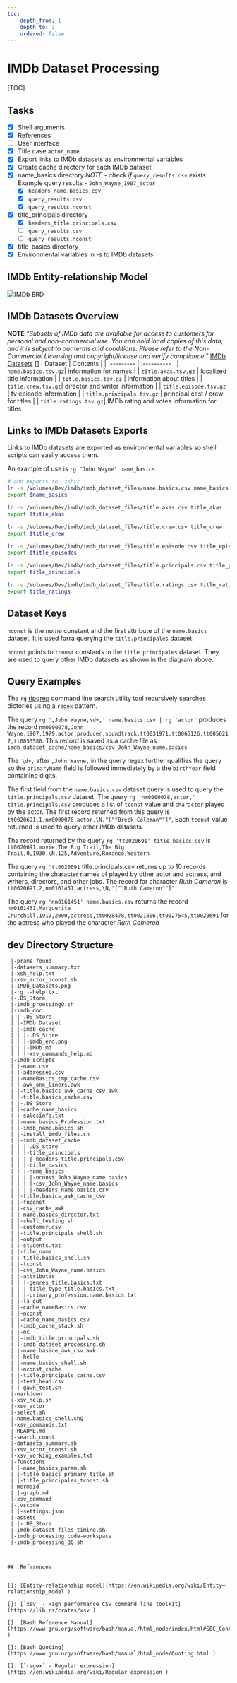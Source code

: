 ```yaml
---
toc:
    depth_from: 1
    depth_to: 3
    ordered: false
---  
```

  
#  IMDb Dataset Processing
  
[TOC]

##  Tasks
  
  
- [x]   Shell arguments
- [x]   References
- [ ]   User interface
- [x]   Title case `actor_name`
- [x]   Export links to IMDb datasets as environmental variables
- [x]   Create cache directory for each IMDb dataset
  - [x] name_basics directory
*NOTE - check if  `query_results.csv` exists*  
Example query results - `John_Wayne_1907_actor`
    - [x]   `headers_name.basics.csv`
    - [x]   `query_results.csv`
    - [x]   `query_results.nconst`

  - [x] title_principals directory
    - [x]   `headers_title.principals.csv`
    - [ ]   `query_results.csv`
    - [ ]   `query_results.nconst`

  - [x] title_basics directory
  - [x] Environmental variables ln -s to IMDb datasets
  
##  IMDb Entity-relationship Model 
  
  
![IMDb ERD](./imdb_scripts/assets/imdb_erd.png )
  
##  IMDb Datasets Overview
  
  
**NOTE** *"Subsets of IMDb data are available for access to customers for personal and non-commercial use. You can hold local copies of this data, and it is subject to our terms and conditions. Please refer to the Non-Commercial Licensing and copyright/license and verify compliance."* [IMDb Datasets](https://www.imdb.com/interfaces/ ) []
  | Dataset | Contents |
  | :--------- | :---------- |
|  `name.basics.tsv.gz`|    information for names |
|  `title.akas.tsv.gz` |   localized title information |
|  `title.basics.tsv.gz` |   information about titles |
|  `title.crew.tsv.gz`|    director and writer information  |
|  `title.episode.tsv.gz ` |    tv episode information |
|  `title.principals.tsv.gz` |    principal cast / crew for titles |
|  `title.ratings.tsv.gz`|    IMDb rating and votes information for titles
  
## Links to IMDb Datasets Exports

Links to IMDb datasets are exported as environmental variables so shell scripts can easily access them. 

An example of use is `rg "John Wayne" name_basics`

```bash
# add exports to .zshrc
ln -s /Volumes/Dev/imdb/imdb_dataset_files/name.basics.csv name_basics
export $name_basics

ln -s /Volumes/Dev/imdb/imdb_dataset_files/title.akas.csv title_akas
export $title_akas

ln -s /Volumes/Dev/imdb/imdb_dataset_files/title.crew.csv title_crew
export $title_crew

ln -s /Volumes/Dev/imdb/imdb_dataset_files/title.episode.csv title_episode
export $title_episodes

ln -s /Volumes/Dev/imdb/imdb_dataset_files/title.principals.csv title_principals
export title_principals

ln -s /Volumes/Dev/imdb/imdb_dataset_files/title.ratings.csv title_ratings
export title_ratings
```

##  Dataset Keys

  
`nconst` is the *name* constant and the first attribute of the `name.basics` dataset. It is used  forra querying the `title.principales` dataset.

`nconst` points to `tconst` constants in the `title.principales` dataset.  They are used to query other IMDb datasets as shown in the diagram above.
  
  
##  Query Examples
  
  
The `rg` [ripgrep](https://crates.io/crates/ripgrep ) command line search utility tool   recursively searches dictories using a  `regex` pattern.
  
The query `rg ',John Wayne,\d+,' name.basics.csv | rg 'actor'` produces the record `nm0000078,John Wayne,1907,1979,actor,producer,soundtrack,tt0031971,tt0065126,tt0056217,tt0053580`. This record is saved as a cache file as `imdb_dataset_cache/name_basics/csv_John_Wayne_name.basics`
  
The` \d+,` after `,John Wayne,` in the query regex further qualifies the query so the `primaryName` field is followed immediately by a the `birthYear` field containing digits.
  
The first field from the `name.basics.csv` dataset query is used to query the `title.principals.csv` dataset. The query `rg 'nm0000078,actor,' title.principals.csv` produces a list of `tconst` value and `character` played by the actor. The first record returned from this query is `tt0020691,1,nm0000078,actor,\N,"[""Breck Coleman""]"`,  Each `tconst` value returned  is used to query other IMDb datasets.
  
The record returned by the query `rg 'tt0020691' title.basics.csv` is `tt0020691,movie,The Big Trail,The Big Trail,0,1930,\N,125,Adventure,Romance,Western`
  
The query `rg 'tt0020691` title.principals.csv returns up to 10 records containing the character names of played by other actor and actress, and writers, directors, and other jobs. The record for character *Ruth Cameron* is `tt0020691,2,nm0161451,actress,\N,"[""Ruth Cameron""]"`
  
The query `rg 'nm0161451' name.basics.csv` returns the record `nm0161451,Marguerite Churchill,1910,2000,actress,tt0028478,tt0021606,tt0027545,tt0020691` for the actress who played the character *Ruth Cameron*
  
  
##  dev Directory Structure

```shell
 |-prams_found
 |-datasets_summary.txt
 |-xsh_help.txt
 |-xsv_actor_nconst.sh
 |-IMDb_Datasets.png
 |-rg --help.txt
 |-.DS_Store
 |-imdb_proessingQ.sh
 |-imdb_doc
 | |-.DS_Store
 | |-IMDb Dataset
 | |-imdb_cache
 | | |-.DS_Store
 | | |-imdb_erd.png
 | | |-IMDb.md
 | | |-xsv_commands_help.md
 |-imdb_scripts
 | |-name.csv
 | |-addresses.csv
 | |-nameBasics_tmp_cache.csv
 | |-awk_one_liners.awk
 | |-title.basics_awk_cache_csv.awk
 | |-title.basics_cache.csv
 | |-.DS_Store
 | |-cache_name_basics
 | |-salesinfo.txt
 | |-name.basics_Profession.txt
 | |-imdb_name.basics.sh
 | |-install_imdb_files.sh
 | |-imdb_dataset_cache
 | | |-.DS_Store
 | | |-title_principals
 | | | |-headers_title.principals.csv
 | | |-title_basics
 | | |-name_basics
 | | | |-nconst_John_Wayne_name.basics
 | | | |-csv_John_Wayne_name.basics
 | | | |-headers_name.basics.csv
 | |-title.basics_awk_cache_csv
 | |-fnconst
 | |-csv_cache_awk
 | |-name.basics_director.txt
 | |-shell_testing.sh
 | |-customer.csv
 | |-title.principals_shell.sh
 | |-output
 | |-students.txt
 | |-file_name
 | |-title.basics_shell.sh
 | |-tconst
 | |-cvs_John_Wayne_name.basics
 | |-attributes
 | | |-genres_title.basics.txt
 | | |-title_type_title.basics.txt
 | | |-primary_profession.name.basics.txt
 | |-ls_out
 | |-cache_nameBasics.csv
 | |-nconst
 | |-cache_name_basics.csv
 | |-imdb_cache_stack.sh
 | |-nc
 | |-imdb_title.principals.sh
 | |-imdb_dataset_processing.sh
 | |-name.basice_awk_csv.awk
 | |-hello
 | |-name.basics_shell.sh
 | |-nconst_cache
 | |-title.principals_cache.csv
 | |-test_head.csv
 | |-gawk_test.sh
 |-markdown
 |-xsv_help.sh
 |-xsv_actor
 |-select.sh
 |-name.basics_shell.shQ
 |-xsv_commands.txt
 |-README.md
 |-search_count
 |-datasets_summary.sh
 |-xsv_actor_tconst.sh
 |-xsv_working_examples.txt
 |-functions
 | |-name_basics_param.sh
 | |-title_basics_primary_title.sh
 | |-title_principales_tconst.sh
 |-mermaid
 | |-graph.md
 |-xsv_command
 |-.vscode
 | |-settings.json
 |-assets
 | |-.DS_Store
 |-imdb_dataset_files_timing.sh
 |-imdb_processing.code-workspace
 |-imdb_processing_QQ.sh

  
  
##  References
  
  
[]: [Entity-relationship model](https://en.wikipedia.org/wiki/Entity–relationship_model )
  
[]: [`xsv` - High performance CSV command line toolkit](https://lib.rs/crates/xsv )
  
[]: [Bash Reference Manual](https://www.gnu.org/software/bash/manual/html_node/index.html#SEC_Contents )
  
[]: [Bash Quoting](https://www.gnu.org/software/bash/manual/html_node/Quoting.html )
  
[]: [`regex` - Regular expression](https://en.wikipedia.org/wiki/Regular_expression )
  
  